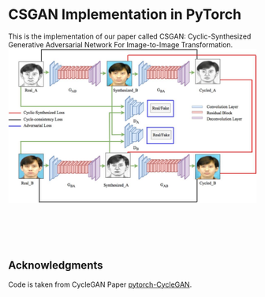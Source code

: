 # CSGAN Implementation in PyTorch
This is the implementation of our paper called CSGAN: Cyclic-Synthesized Generative Adversarial Network For Image-to-Image Transformation.
<img src='CSGAN.jpg' align="centre" width=600>

<br><br><br><br>

## Acknowledgments
Code is taken from CycleGAN Paper [pytorch-CycleGAN](https://github.com/junyanz/pytorch-CycleGAN-and-pix2pix).
